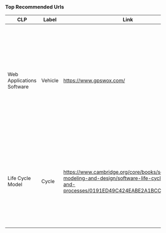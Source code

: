 ### Top Recommended Urls

| CLP| Label   | Link | Explanation |
|-|-|-|-|
| Web Applications Software | Vehicle | https://www.gpswox.com/ | Using Vehicle and Software Applications, the result link takes us to a GPS tracking software application, to track vehicles, highlighting the link between the 2 (the CLP and the Label)   |
| Life Cycle Model  | Cycle | https://www.cambridge.org/core/books/software-modeling-and-design/software-life-cycle-models-and-processes/0191ED49C424EABE2A1BCC65B379FFF1 | The label Cycle was interpreted as cycle in SDLC, and thus the link gives us more information about various software life cycle models|
||||||
